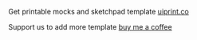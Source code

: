 
Get printable mocks and sketchpad template
[uiprint.co](https://uiprint.co)

Support us to add more template
[buy me a coffee](https://www.buymeacoffee.com/EOKTJR8)
